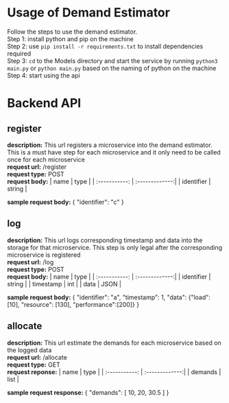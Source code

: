 # Usage of Demand Estimator
Follow the steps to use the demand estimator. \
Step 1: install python and pip on the machine \
Step 2: use `pip install -r requirements.txt` to install dependencies required \
Step 3: `cd` to the Models directory and start the service by running `python3 main.py` or `python main.py` based on the naming of python on the machine \
Step 4: start using the api

# Backend API
## register
**description:** This url registers a microservice into the demand estimator. This is a must have step for each microservice and it only need to be called once for each microservice \
**request url:** /register \
**request type:** POST \
**request body:**
| name | type |
| :-----------: | :-------------:| 
| identifier       |   string      | 

**sample request body:**
{
    "identifier": "c"
}

## log
**description:** This url logs corresponding timestamp and data into the storage for that microservice. This step is only legal after the corresponding microservice is registered \
**request url:** /log \
**request type:** POST \
**request body:**
| name | type |
| :-----------: | :-------------:| 
| identifier       |   string      | 
| timestamp       |   int      | 
| data       |   JSON      | 

**sample request body:**
{
    "identifier": "a",
    "timestamp": 1,
    "data": {"load": [10], "resource": [130], "performance":[200]}
}

## allocate
**description:** This url estimate the demands for each microservice based on the logged data \
**request url:** /allocate \
**request type:** GET \
**request reponse:**
| name | type |
| :-----------: | :-------------:| 
| demands       |   list      |

**sample request response:**
{
    "demands": [
        10,
        20,
        30.5
    ]
}
